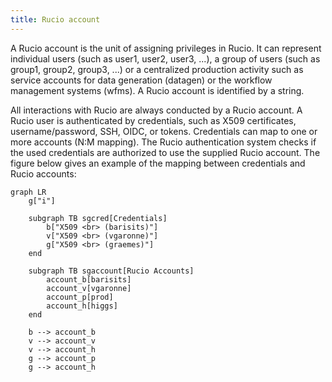 ```yaml
---
title: Rucio account
---
```


A Rucio account is the unit of assigning privileges in Rucio. It can represent
individual users (such as user1, user2, user3, \...), a group of users (such as
group1, group2, group3, \...) or a centralized production activity such as
service accounts for data generation (datagen) or the workflow management
systems (wfms). A Rucio account is identified by a string.

All interactions with Rucio are always conducted by a Rucio account. A Rucio
user is authenticated by credentials, such as X509 certificates,
username/password, SSH, OIDC, or tokens. Credentials can map to one or more
accounts (N:M mapping). The Rucio authentication system checks if the used
credentials are authorized to use the supplied Rucio account.  The figure below
gives an example of the mapping between credentials and Rucio accounts:

```mermaid
graph LR
    g["i"]

    subgraph TB sgcred[Credentials]
        b["X509 <br> (barisits)"]
        v["X509 <br> (vgaronne)"]
        g["X509 <br> (graemes)"]
    end

    subgraph TB sgaccount[Rucio Accounts]
        account_b[barisits]
        account_v[vgaronne]
        account_p[prod]
        account_h[higgs]
    end

    b --> account_b
    v --> account_v
    v --> account_h
    g --> account_p 
    g --> account_h
```
